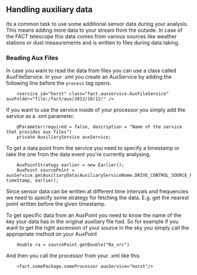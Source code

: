 ## Handling auxiliary data

Its a common task to use some additional sensor data during your analysis. This means adding more data to your
stream from the outside. In case of the FACT telescope this data comes from various sources like weather stations or
dust measurements and is written to files during data taking.

### Reading Aux Files 

In case you want to read the data from files you can use a class called AuxFileService.
In your .xml you create an AuxService by adding the following line before the `process` tag opens.


        <service id="horst" class="fact.auxservice.AuxFileService" auxFolder="file:/fact/aux/2013/10/12/" />


If you want to use the service inside of your processor you simply add the service as a .xml parameter.

        @Parameter(required = false, description = "Name of the service that provides aux files")
        private AuxiliaryService auxService;

To get a data point from the service you need to specify a timestamp or take the one from the data event you're currently
analysing.

        AuxPointStrategy earlier = new Earlier();
        AuxPoint sourcePoint = auxService.getAuxiliaryData(AuxiliaryServiceName.DRIVE_CONTROL_SOURCE_POSITION, timeStamp, earlier);

Since sensor data can be written at different time intervals and frequencies we need to specify some strategy
for fetching the data. E.g. get the nearest point written before the given timestamp.

To get specific data from an AuxPoint you need to know the name of the key your data has in the original auxiliary file had.
So for example if you want to get the right ascension of your source in the sky you simply call the appropriate method
on your AuxPoint

        double ra = sourcePoint.getDouble("Ra_src")


And then you call the processor from your .xml like this

        <fact.somePackage.someProcessor auxService="horst"/>






